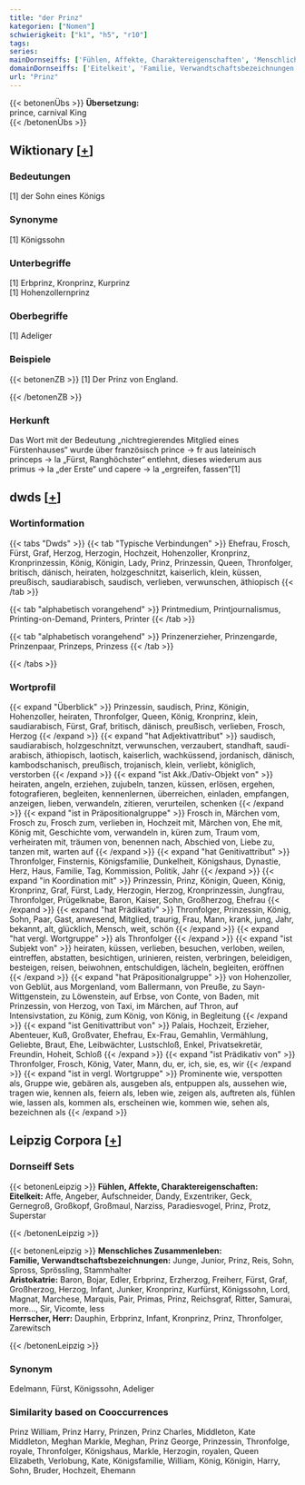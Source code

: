 ```yaml
---
title: "der Prinz"
kategorien: ["Nomen"]
schwierigkeit: ["k1", "h5", "r10"]
tags:
series:
mainDornseiffs: ['Fühlen, Affekte, Charaktereigenschaften', 'Menschliches Zusammenleben']
domainDornseiffs: ['Eitelkeit', 'Familie, Verwandtschaftsbezeichnungen', 'Aristokatrie', 'Herrscher, Herr']
url: "Prinz"
---
```


{{< betonenÜbs >}}
**Übersetzung:**  
prince, carnival King  
{{< /betonenÜbs >}}

## Wiktionary [[+](https://de.wiktionary.org/wiki/Prinz)]

### Bedeutungen
[1] der Sohn eines Königs  

### Synonyme
[1] Königssohn  

### Unterbegriffe
[1] Erbprinz, Kronprinz, Kurprinz  
[1] Hohenzollernprinz  

### Oberbegriffe
[1] Adeliger  

### Beispiele
{{< betonenZB >}}
[1] Der Prinz von England.  

{{< /betonenZB >}}
### Herkunft
Das Wort mit der Bedeutung „nichtregierendes Mitglied eines Fürstenhauses“ wurde über französisch prince → fr aus lateinisch princeps → la „Fürst, Ranghöchster“ entlehnt, dieses wiederum aus primus → la „der Erste“ und capere → la „ergreifen, fassen“[1]  



## dwds [[+](https://www.dwds.de/wb/Prinz)]

### Wortinformation
{{< tabs "Dwds" >}}
{{< tab "Typische Verbindungen" >}}
Ehefrau, Frosch, Fürst, Graf, Herzog, Herzogin, Hochzeit, Hohenzoller, Kronprinz, Kronprinzessin, König, Königin, Lady, Prinz, Prinzessin, Queen, Thronfolger, britisch, dänisch, heiraten, holzgeschnitzt, kaiserlich, klein, küssen, preußisch, saudiarabisch, saudisch, verlieben, verwunschen, äthiopisch
{{< /tab >}}

{{< tab "alphabetisch vorangehend" >}}
Printmedium, Printjournalismus, Printing-on-Demand, Printers, Printer
{{< /tab >}}

{{< tab "alphabetisch vorangehend" >}}
Prinzenerzieher, Prinzengarde, Prinzenpaar, Prinzeps, Prinzess
{{< /tab >}}

{{< /tabs >}}

### Wortprofil
{{< expand "Überblick" >}} Prinzessin, saudisch, Prinz, Königin, Hohenzoller, heiraten, Thronfolger, Queen, König, Kronprinz, klein, saudiarabisch, Fürst, Graf, britisch, dänisch, preußisch, verlieben, Frosch, Herzog {{< /expand >}}
{{< expand "hat Adjektivattribut" >}} saudisch, saudiarabisch, holzgeschnitzt, verwunschen, verzaubert, standhaft, saudi-arabisch, äthiopisch, laotisch, kaiserlich, wachküssend, jordanisch, dänisch, kambodschanisch, preußisch, trojanisch, klein, verliebt, königlich, verstorben {{< /expand >}}
{{< expand "ist Akk./Dativ-Objekt von" >}} heiraten, angeln, erziehen, zujubeln, tanzen, küssen, erlösen, ergehen, fotografieren, begleiten, kennenlernen, überreichen, einladen, empfangen, anzeigen, lieben, verwandeln, zitieren, verurteilen, schenken {{< /expand >}}
{{< expand "ist in Präpositionalgruppe" >}} Frosch in, Märchen vom, Frosch zu, Frosch zum, verlieben in, Hochzeit mit, Märchen von, Ehe mit, König mit, Geschichte vom, verwandeln in, küren zum, Traum vom, verheiraten mit, träumen von, benennen nach, Abschied von, Liebe zu, tanzen mit, warten auf {{< /expand >}}
{{< expand "hat Genitivattribut" >}} Thronfolger, Finsternis, Königsfamilie, Dunkelheit, Königshaus, Dynastie, Herz, Haus, Familie, Tag, Kommission, Politik, Jahr {{< /expand >}}
{{< expand "in Koordination mit" >}} Prinzessin, Prinz, Königin, Queen, König, Kronprinz, Graf, Fürst, Lady, Herzogin, Herzog, Kronprinzessin, Jungfrau, Thronfolger, Prügelknabe, Baron, Kaiser, Sohn, Großherzog, Ehefrau {{< /expand >}}
{{< expand "hat Prädikativ" >}} Thronfolger, Prinzessin, König, Sohn, Paar, Gast, anwesend, Mitglied, traurig, Frau, Mann, krank, jung, Jahr, bekannt, alt, glücklich, Mensch, weit, schön {{< /expand >}}
{{< expand "hat vergl. Wortgruppe" >}} als Thronfolger {{< /expand >}}
{{< expand "ist Subjekt von" >}} heiraten, küssen, verlieben, besuchen, verloben, weilen, eintreffen, abstatten, besichtigen, urinieren, reisten, verbringen, beleidigen, besteigen, reisen, beiwohnen, entschuldigen, lächeln, begleiten, eröffnen {{< /expand >}}
{{< expand "hat Präpositionalgruppe" >}} von Hohenzoller, von Geblüt, aus Morgenland, vom Ballermann, von Preuße, zu Sayn-Wittgenstein, zu Löwenstein, auf Erbse, von Conte, von Baden, mit Prinzessin, von Herzog, von Taxi, im Märchen, auf Thron, auf Intensivstation, zu König, zum König, von König, in Begleitung {{< /expand >}}
{{< expand "ist Genitivattribut von" >}} Palais, Hochzeit, Erzieher, Abenteuer, Kuß, Großvater, Ehefrau, Ex-Frau, Gemahlin, Vermählung, Geliebte, Braut, Ehe, Leibwächter, Lustschloß, Enkel, Privatsekretär, Freundin, Hoheit, Schloß {{< /expand >}}
{{< expand "ist Prädikativ von" >}} Thronfolger, Frosch, König, Vater, Mann, du, er, ich, sie, es, wir {{< /expand >}}
{{< expand "ist in vergl. Wortgruppe" >}} Prominente wie, verspotten als, Gruppe wie, gebären als, ausgeben als, entpuppen als, aussehen wie, tragen wie, kennen als, feiern als, leben wie, zeigen als, auftreten als, fühlen wie, lassen als, kommen als, erscheinen wie, kommen wie, sehen als, bezeichnen als {{< /expand >}}

## Leipzig Corpora [[+](https://corpora.uni-leipzig.de/en/res?word=Prinz&corpusId=deu_newscrawl-public_2018)]

### Dornseiff Sets
{{< betonenLeipzig >}}
**Fühlen, Affekte, Charaktereigenschaften:**  
**Eitelkeit:** Affe, Angeber, Aufschneider, Dandy, Exzentriker, Geck, Gernegroß, Großkopf, Großmaul, Narziss, Paradiesvogel, Prinz, Protz, Superstar  

{{< /betonenLeipzig >}}


{{< betonenLeipzig >}}
**Menschliches Zusammenleben:**  
**Familie, Verwandtschaftsbezeichnungen:** Junge, Junior, Prinz, Reis, Sohn, Spross, Sprössling, Stammhalter  
**Aristokatrie:** Baron, Bojar, Edler, Erbprinz, Erzherzog, Freiherr, Fürst, Graf, Großherzog, Herzog, Infant, Junker, Kronprinz, Kurfürst, Königssohn, Lord, Magnat, Marchese, Marquis, Pair, Primas, Prinz, Reichsgraf, Ritter, Samurai, more..., Sir, Vicomte, less  
**Herrscher, Herr:** Dauphin, Erbprinz, Infant, Kronprinz, Prinz, Thronfolger, Zarewitsch  

{{< /betonenLeipzig >}}

### Synonym
Edelmann, Fürst, Königssohn, Adeliger


### Similarity based on Cooccurrences
Prinz William, Prinz Harry, Prinzen, Prinz Charles, Middleton, Kate Middleton, Meghan Markle, Meghan, Prinz George, Prinzessin, Thronfolge, royale, Thronfolger, Königshaus, Markle, Herzogin, royalen, Queen Elizabeth, Verlobung, Kate, Königsfamilie, William, König, Königin, Harry, Sohn, Bruder, Hochzeit, Ehemann

